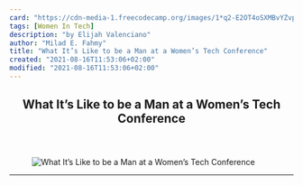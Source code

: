 ```yaml
---
card: "https://cdn-media-1.freecodecamp.org/images/1*q2-E2OT4oSXMBvYZvpgvlg.jpeg"
tags: [Women In Tech]
description: "by Elijah Valenciano"
author: "Milad E. Fahmy"
title: "What It’s Like to be a Man at a Women’s Tech Conference"
created: "2021-08-16T11:53:06+02:00"
modified: "2021-08-16T11:53:06+02:00"
---
```

<div class="site-wrapper">
<main id="site-main" class="site-main outer">
<div class="inner">
<article class="post-full post tag-women-in-tech tag-tech tag-gender-equality tag-programming tag-technology ">
<header class="post-full-header">
<h1 class="post-full-title">What It’s Like to be a Man at a Women’s Tech Conference</h1>
</header>
<figure class="post-full-image">
<picture>
<source media="(max-width: 700px)" sizes="1px" srcset="data:image/gif;base64,R0lGODlhAQABAIAAAAAAAP///yH5BAEAAAAALAAAAAABAAEAAAIBRAA7 1w">
<source media="(min-width: 701px)" sizes="(max-width: 800px) 400px,
(max-width: 1170px) 700px,
1400px" srcset="https://cdn-media-1.freecodecamp.org/images/1*q2-E2OT4oSXMBvYZvpgvlg.jpeg 300w,
https://cdn-media-1.freecodecamp.org/images/1*q2-E2OT4oSXMBvYZvpgvlg.jpeg 600w,
https://cdn-media-1.freecodecamp.org/images/1*q2-E2OT4oSXMBvYZvpgvlg.jpeg 1000w,
https://cdn-media-1.freecodecamp.org/images/1*q2-E2OT4oSXMBvYZvpgvlg.jpeg 2000w">
<img onerror="this.style.display='none'" src="https://cdn-media-1.freecodecamp.org/images/1*q2-E2OT4oSXMBvYZvpgvlg.jpeg" alt="What It’s Like to be a Man at a Women’s Tech Conference">
</picture>
</figure>
<section class="post-full-content">
<div class="post-content medium-migrated-article">
</div>
<hr>
</section>
</article>
</div>
</main>
</div>
<!-- Google Tag Manager (noscript) -->
<!-- End Google Tag Manager (noscript) -->
